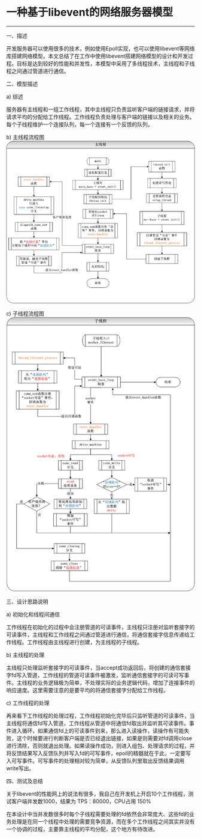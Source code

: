 ﻿# 一种基于libevent的网络服务器模型

---

一、描述

   开发服务器可以使用很多的技术，例如使用Epoll实现，也可以使用libevent等网络库搭建网络模型。本文总结了在工作中使用libevent搭建网络模型的设计和开发过程。目标是达到较好的性能和并发性，本模型中采用了多线程技术，主线程和子线程之间通过管道进行通信。

二、模型描述

a)  综述

服务器有主线程和一组工作线程，其中主线程只负责监听客户端的链接请求，并将请求平均的分配给工作线程。工作线程负责处理与客户端的链接以及相关的业务。每个子线程维护一个连接队列，每一个连接有一个反馈的队列。

b) 主线程流程图  
![](./10019/main.jpg)

c) 子线程流程图  
![](./10019/sub.jpg)

三、设计思路说明

a) 初始化和线程间通信

工作线程在初始化的过程中会注册管道的可读事件，主线程只注册对监听套接字的可读事件，主线程和工作线程之间通过管道进行通信，将通信套接字信息传递给工作线程。工作线程由主线程进行创建，为主线程的子线程。

b) 主线程的处理

主线程只处理监听套接字的可读事件，当accept成功返回后，将创建的通信套接字fd写入管道，工作线程的管道可读事件被激发，监听通信套接字的可读可写事件。主线程的业务逻辑极为简单，不处理实际的业务逻辑代码，增加了连接事件的响应速度。这里需要注意的是要平均的将通信套接字分配给工作线程。

c) 工作线程的处理

再来看下工作线程的处理过程，工作线程初始化完毕后只监听管道的可读事件，当主线程将通信fd写入管道，工作线程从管道中将通信fd取出并监听其可读事件。事件进入循环，如果通信fd上的可读事件到来，那么进入读操作，读操作有可能失败，这个时候要进行判断客户端是否已经退出链接，如果是则需要对fd调用close进行清除，否则就退出处理。如果读操作成功，则进入组包、处理请求的过程，并将反馈结果写入反馈队列并写入fd的可写事件，epoll的精髓就在于此，一定要写入可写事件。可写事件的处理相对较为简单，从反馈队列里取出反馈结果调用write写出。

四、测试及总结

关于libevent的性能网上的说法有很多，我自己在开发机上开启10个工作线程，测试客户端并发数1000，结果为 TPS：80000，CPU占用 150%

在本设计中当并发数很多时每个子线程需要处理的fd依然会非常庞大、这些fd的业务处理是在同一个线程中处理的需要竞争资源，而在多个工作线程之间其实并没有一个协调的过程，主要靠主线程的平均分配，这个地方有待改进。